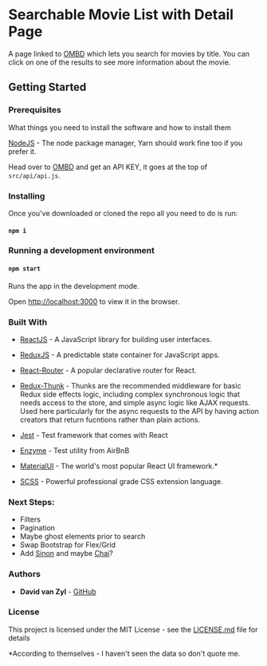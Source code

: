 # Searchable Movie List with Detail Page

A page linked to [OMBD](http://omdbapi.com/) which lets you search for movies by title. You can click on one of the results to
see more information about the movie.

## Getting Started

### Prerequisites

What things you need to install the software and how to install them

[NodeJS](https://nodejs.org/en/) - The node package manager, Yarn should work fine too if you prefer it.

Head over to [OMBD](http://omdbapi.com/) and get an API KEY, it goes at the top of `src/api/api.js`.

### Installing

Once you've downloaded or cloned the repo all you need to do is run:

#### `npm i`

### Running a development environment

#### `npm start`

Runs the app in the development mode.

Open [http://localhost:3000](http://localhost:3000) to view it in the browser.

### Built With

- [ReactJS](https://reactjs.org/docs/getting-started.html) - A JavaScript library for building user interfaces.
- [ReduxJS](https://redux.js.org/introduction/getting-started) - A predictable state container for JavaScript apps.
- [React-Router](https://reacttraining.com/react-router/web/guides/quick-start) - A popular declarative router for React.
- [Redux-Thunk](https://github.com/reduxjs/redux-thunk) - Thunks are the recommended middleware for basic Redux side effects logic, including complex synchronous logic that needs access to the store, and simple async logic like AJAX requests. Used here particularly for the async requests to the API by having action creators that return fucntions rather than plain actions.

- [Jest](https://jestjs.io/docs/en/getting-started) - Test framework that comes with React
- [Enzyme](https://github.com/airbnb/enzyme) - Test utility from AirBnB

- [MaterialUI](https://material-ui.com/getting-started/installation/) - The world's most popular React UI framework.\*
- [SCSS](https://sass-lang.com/install) - Powerful professional grade CSS extension language.

### Next Steps:

- Filters
- Pagination
- Maybe ghost elements prior to search
- Swap Bootstrap for Flex/Grid
- Add [Sinon](https://sinonjs.org/) and maybe [Chai](https://www.chaijs.com/)?

### Authors

- **David van Zyl** - [GitHub](https://github.com/DavidvanZyl)

### License

This project is licensed under the MIT License - see the [LICENSE.md](LICENSE.md) file for details

\*According to themselves - I haven't seen the data so don't quote me.
